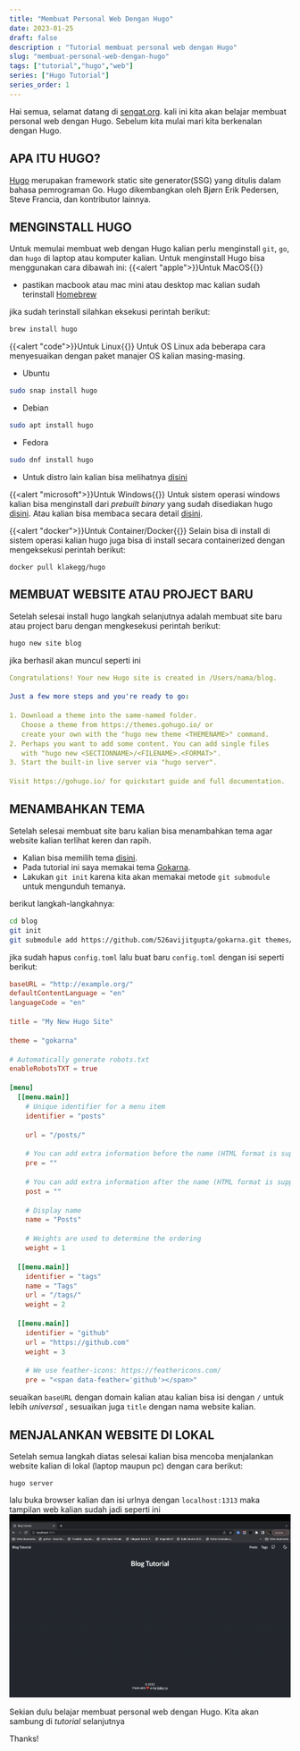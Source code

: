 ```yaml
---
title: "Membuat Personal Web Dengan Hugo"
date: 2023-01-25
draft: false
description : "Tutorial membuat personal web dengan Hugo"
slug: "membuat-personal-web-dengan-hugo"
tags: ["tutorial","hugo","web"] 
series: ["Hugo Tutorial"]
series_order: 1
---
```


Hai semua, selamat datang di [sengat.org](https://sengat.org). kali ini kita akan belajar membuat personal web dengan Hugo.
Sebelum kita mulai mari kita berkenalan dengan Hugo.

## APA ITU HUGO?


[Hugo](https://gohugo.io) merupakan framework static site generator(SSG) yang ditulis dalam bahasa pemrograman Go. Hugo dikembangkan oleh Bjørn Erik Pedersen, Steve Francia, dan kontributor lainnya.


## MENGINSTALL HUGO

Untuk memulai membuat web dengan Hugo kalian perlu menginstall `git`, `go`, dan `hugo` di laptop atau komputer kalian. Untuk menginstall Hugo bisa menggunakan cara dibawah ini:
{{<alert "apple">}}Untuk MacOS{{</alert>}}
- pastikan macbook atau mac mini atau desktop mac kalian sudah terinstall [Homebrew](https://brew.sh/)

jika sudah terinstall silahkan eksekusi perintah berikut:
```bash
brew install hugo
```

{{<alert "code">}}Untuk Linux{{</alert>}}
Untuk OS Linux ada beberapa cara menyesuaikan dengan paket manajer OS kalian masing-masing.
- Ubuntu
```bash
sudo snap install hugo
```
- Debian
```bash
sudo apt install hugo
```
- Fedora
```bash
sudo dnf install hugo
```
- Untuk distro lain kalian bisa melihatnya [disini](https://gohugo.io/installation/linux/)

{{<alert "microsoft">}}Untuk Windows{{</alert>}}
Untuk sistem operasi windows kalian bisa menginstall dari _prebuilt binary_ yang sudah disediakan hugo [disini](https://github.com/gohugoio/hugo/releases/latest). Atau kalian bisa membaca secara detail [disini](https://gohugo.io/installation/windows/). 

{{<alert "docker">}}Untuk Container/Docker{{</alert>}}
Selain bisa di install di sistem operasi kalian hugo juga bisa di install secara containerized dengan mengeksekusi perintah berikut:
```docker
docker pull klakegg/hugo
```

## MEMBUAT WEBSITE ATAU PROJECT BARU

Setelah selesai install hugo langkah selanjutnya adalah membuat site baru atau project baru dengan mengkesekusi perintah berikut:
```bash
hugo new site blog
```
jika berhasil akan muncul seperti ini
```yaml
Congratulations! Your new Hugo site is created in /Users/nama/blog.

Just a few more steps and you're ready to go:

1. Download a theme into the same-named folder.
   Choose a theme from https://themes.gohugo.io/ or
   create your own with the "hugo new theme <THEMENAME>" command.
2. Perhaps you want to add some content. You can add single files
   with "hugo new <SECTIONNAME>/<FILENAME>.<FORMAT>".
3. Start the built-in live server via "hugo server".

Visit https://gohugo.io/ for quickstart guide and full documentation.
```

## MENAMBAHKAN TEMA

Setelah selesai membuat site baru kalian bisa menambahkan tema agar website kalian terlihat keren dan rapih.

- Kalian bisa memilih tema [disini](https://themes.gohugo.io/).
- Pada tutorial ini saya memakai tema [Gokarna](https://themes.gohugo.io/themes/gokarna/).
- Lakukan `git init` karena kita akan memakai metode `git submodule` untuk mengunduh temanya.

berikut langkah-langkahnya:
```bash
cd blog
git init
git submodule add https://github.com/526avijitgupta/gokarna.git themes/gokarna
```
jika sudah hapus `config.toml` lalu buat baru `config.toml` dengan isi seperti berikut:
```toml
baseURL = "http://example.org/"
defaultContentLanguage = "en"
languageCode = "en"

title = "My New Hugo Site"

theme = "gokarna"

# Automatically generate robots.txt
enableRobotsTXT = true

[menu]
  [[menu.main]]
    # Unique identifier for a menu item
    identifier = "posts"

    url = "/posts/"
    
    # You can add extra information before the name (HTML format is supported), such as icons
    pre = ""

    # You can add extra information after the name (HTML format is supported), such as icons
    post = ""

    # Display name
    name = "Posts"

    # Weights are used to determine the ordering
    weight = 1

  [[menu.main]]
    identifier = "tags"
    name = "Tags"
    url = "/tags/"
    weight = 2
    
  [[menu.main]]
    identifier = "github"
    url = "https://github.com"
    weight = 3
    
    # We use feather-icons: https://feathericons.com/
    pre = "<span data-feather='github'></span>"
```
seuaikan `baseURL` dengan domain kalian atau kalian bisa isi dengan `/` untuk lebih _universal_ , sesuaikan juga `title` dengan nama website kalian.

## MENJALANKAN WEBSITE DI LOKAL

Setelah semua langkah diatas selesai kalian bisa mencoba menjalankan website kalian di lokal (laptop maupun pc) dengan cara berikut:
```
hugo server
```
lalu buka browser kalian dan isi urlnya dengan `localhost:1313` maka tampilan web kalian sudah jadi seperti ini
![](gokarna.png)

Sekian dulu belajar membuat personal web dengan Hugo. Kita akan sambung di _tutorial_ selanjutnya

Thanks!